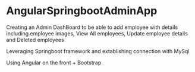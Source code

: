 # AngularSpringbootAdminApp

Creating an Admin DashBoard to be able to add employee with details including employee images, View All employees, Update employee details and Deleted employees

Leveraging Springboot framework and extablishing connection with MySql

Using Angular on the front + Bootstrap
